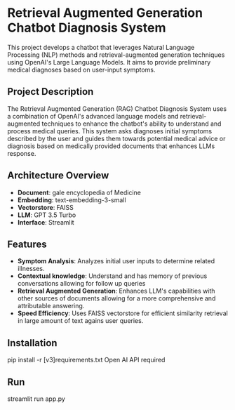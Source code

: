 # Retrieval Augmented Generation Chatbot Diagnosis System

This project develops a chatbot that leverages Natural Language Processing (NLP) methods and retrieval-augmented generation techniques using OpenAI's Large Language Models. It aims to provide preliminary medical diagnoses based on user-input symptoms.

## Project Description

The Retrieval Augmented Generation (RAG) Chatbot Diagnosis System uses a combination of OpenAI's advanced language models and retrieval-augmented techniques to enhance the chatbot's ability to understand and process medical queries. This system asks diagnoses initial symptoms described by the user and guides them towards potential medical advice or diagnosis based on medically provided documents that enhances LLMs response.

## Architecture Overview

- **Document**: gale encyclopedia of Medicine
- **Embedding**: text-embedding-3-small	
- **Vectorstore**: FAISS
- **LLM**: GPT 3.5 Turbo
- **Interface**: Streamlit

## Features

- **Symptom Analysis**: Analyzes initial user inputs to determine related illnesses.
- **Contextual knowledge**: Understand and has memory of previous conversations allowing for follow up queries
- **Retrieval Augmented Generation**: Enhances LLM's capabilities with other sources of documents allowing for a more comprehensive and attributable answering.
- **Speed Efficiency**: Uses FAISS vectorstore for efficient similarity retrieval in large amount of text agains user queries.

## Installation
pip install -r [v3]requirements.txt
Open AI API required

## Run
streamlit run app.py
